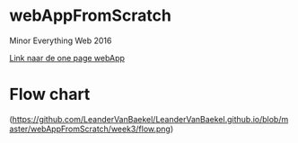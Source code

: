 # webAppFromScratch
Minor Everything Web 2016

[Link naar de one page webApp](https://leandervanbaekel.github.io/webAppFromScratch/week3/index.html)

# Flow chart

(https://github.com/LeanderVanBaekel/LeanderVanBaekel.github.io/blob/master/webAppFromScratch/week3/flow.png)